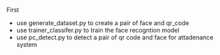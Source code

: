 First
- use generate_dataset.py to create a pair of face and qr_code
- use trainer_classifer.py to train the face recogntion model
- use pc_detect.py to detect a pair of qr code and face for attadenance system
